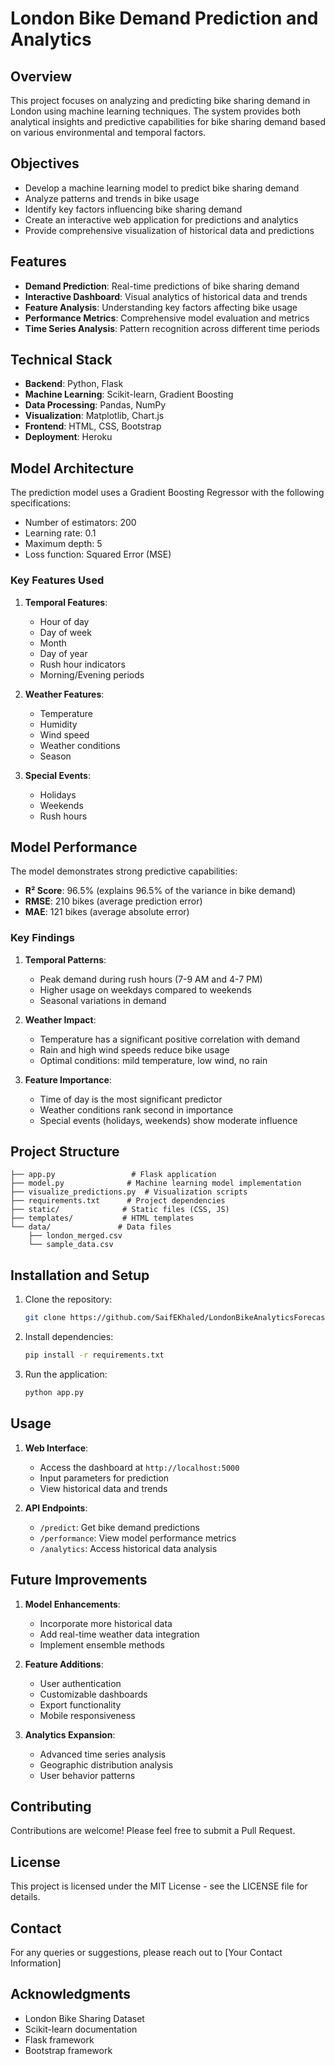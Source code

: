 # London Bike Demand Prediction and Analytics

## Overview
This project focuses on analyzing and predicting bike sharing demand in London using machine learning techniques. The system provides both analytical insights and predictive capabilities for bike sharing demand based on various environmental and temporal factors.

## Objectives
- Develop a machine learning model to predict bike sharing demand
- Analyze patterns and trends in bike usage
- Identify key factors influencing bike sharing demand
- Create an interactive web application for predictions and analytics
- Provide comprehensive visualization of historical data and predictions

## Features
- **Demand Prediction**: Real-time predictions of bike sharing demand
- **Interactive Dashboard**: Visual analytics of historical data and trends
- **Feature Analysis**: Understanding key factors affecting bike usage
- **Performance Metrics**: Comprehensive model evaluation and metrics
- **Time Series Analysis**: Pattern recognition across different time periods

## Technical Stack
- **Backend**: Python, Flask
- **Machine Learning**: Scikit-learn, Gradient Boosting
- **Data Processing**: Pandas, NumPy
- **Visualization**: Matplotlib, Chart.js
- **Frontend**: HTML, CSS, Bootstrap
- **Deployment**: Heroku

## Model Architecture
The prediction model uses a Gradient Boosting Regressor with the following specifications:
- Number of estimators: 200
- Learning rate: 0.1
- Maximum depth: 5
- Loss function: Squared Error (MSE)

### Key Features Used
1. **Temporal Features**:
   - Hour of day
   - Day of week
   - Month
   - Day of year
   - Rush hour indicators
   - Morning/Evening periods

2. **Weather Features**:
   - Temperature
   - Humidity
   - Wind speed
   - Weather conditions
   - Season

3. **Special Events**:
   - Holidays
   - Weekends
   - Rush hours

## Model Performance
The model demonstrates strong predictive capabilities:
- **R² Score**: 96.5% (explains 96.5% of the variance in bike demand)
- **RMSE**: 210 bikes (average prediction error)
- **MAE**: 121 bikes (average absolute error)

### Key Findings
1. **Temporal Patterns**:
   - Peak demand during rush hours (7-9 AM and 4-7 PM)
   - Higher usage on weekdays compared to weekends
   - Seasonal variations in demand

2. **Weather Impact**:
   - Temperature has a significant positive correlation with demand
   - Rain and high wind speeds reduce bike usage
   - Optimal conditions: mild temperature, low wind, no rain

3. **Feature Importance**:
   - Time of day is the most significant predictor
   - Weather conditions rank second in importance
   - Special events (holidays, weekends) show moderate influence

## Project Structure
```
├── app.py                 # Flask application
├── model.py              # Machine learning model implementation
├── visualize_predictions.py  # Visualization scripts
├── requirements.txt      # Project dependencies
├── static/              # Static files (CSS, JS)
├── templates/           # HTML templates
└── data/               # Data files
    ├── london_merged.csv
    └── sample_data.csv
```

## Installation and Setup
1. Clone the repository:
   ```bash
   git clone https://github.com/SaifEKhaled/LondonBikeAnalyticsForecasting.git
   ```

2. Install dependencies:
   ```bash
   pip install -r requirements.txt
   ```

3. Run the application:
   ```bash
   python app.py
   ```

## Usage
1. **Web Interface**:
   - Access the dashboard at `http://localhost:5000`
   - Input parameters for prediction
   - View historical data and trends

2. **API Endpoints**:
   - `/predict`: Get bike demand predictions
   - `/performance`: View model performance metrics
   - `/analytics`: Access historical data analysis

## Future Improvements
1. **Model Enhancements**:
   - Incorporate more historical data
   - Add real-time weather data integration
   - Implement ensemble methods

2. **Feature Additions**:
   - User authentication
   - Customizable dashboards
   - Export functionality
   - Mobile responsiveness

3. **Analytics Expansion**:
   - Advanced time series analysis
   - Geographic distribution analysis
   - User behavior patterns

## Contributing
Contributions are welcome! Please feel free to submit a Pull Request.

## License
This project is licensed under the MIT License - see the LICENSE file for details.

## Contact
For any queries or suggestions, please reach out to [Your Contact Information]

## Acknowledgments
- London Bike Sharing Dataset
- Scikit-learn documentation
- Flask framework
- Bootstrap framework 